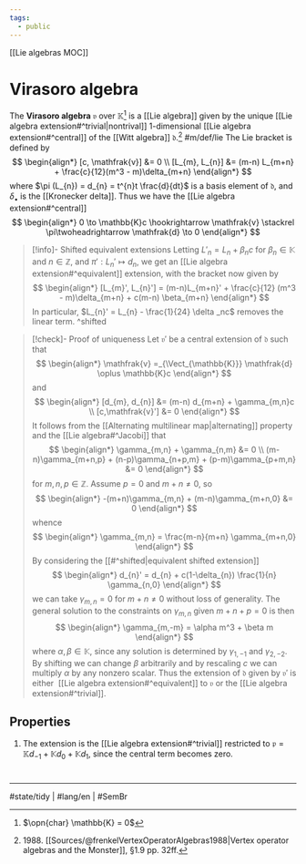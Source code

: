 ```yaml
---
tags:
  - public
---
```

[[Lie algebras MOC]]
# Virasoro algebra

The **Virasoro algebra** $\mathfrak{v}$ over $\mathbb{K}$[^char] is a [[Lie algebra]] given by the unique [[Lie algebra extension#^trivial|nontrival]] 1-dimensional [[Lie algebra extension#^central]] of the [[Witt algebra]] $\mathfrak{d}$.[^1988] #m/def/lie 
The Lie bracket is defined by
$$
\begin{align*}
[c, \mathfrak{v}] &= 0 \\
[L_{m}, L_{n}] &= (m-n) L_{m+n} + \frac{c}{12}(m^3 - m)\delta_{m+n} 
\end{align*}
$$
where $\pi (L_{n}) = d_{n} = t^{n}t \frac{d}{dt}$ is a basis element of $\mathfrak{d}$,
and $\delta_{\bullet}$ is the [[Kronecker delta]].
Thus we have the [[Lie algebra extension#^central]]
$$
\begin{align*}
0 \to \mathbb{K}c \hookrightarrow \mathfrak{v} \stackrel \pi\twoheadrightarrow \mathfrak{d} \to 0
\end{align*}
$$

  [^char]: $\opn{char} \mathbb{K} = 0$

> [!info]- Shifted equivalent extensions
> Letting $L'_{n}= L_{n}+\beta_{n}c$ for $\beta_{n} \in \mathbb{K}$ and $n \in \mathbb{Z}$,
> and $\pi' : L_{n}' \mapsto d_{n}$, we get an [[Lie algebra extension#^equivalent]] extension, with the bracket now given by
> $$
> \begin{align*}
> [L_{m}', L_{n}'] = (m-n)L_{m+n}' + \frac{c}{12} (m^3 - m)\delta_{m+n} + c(m-n) \beta_{m+n}
> \end{align*}
> $$
> In particular, $L_{n}' = L_{n} - \frac{1}{24} \delta _nc$ removes the linear term.
> ^shifted

> [!check]- Proof of uniqueness
> Let $\mathfrak{v}'$ be a central extension of $\mathfrak{d}$ such that
> $$
> \begin{align*}
> \mathfrak{v} =_{\Vect_{\mathbb{K}}} \mathfrak{d} \oplus \mathbb{K}c
> \end{align*}
> $$
> and
> $$
> \begin{align*}
> [d_{m}, d_{n}] &= (m-n) d_{m+n} + \gamma_{m,n}c \\
> [c,\mathfrak{v}'] &= 0
> \end{align*}
> $$
> It follows from the [[Alternating multilinear map|alternating]] property and the [[Lie algebra#^Jacobi]] that
> $$
> \begin{align*}
> \gamma_{m,n} + \gamma_{n,m} &= 0 \\
> (m-n)\gamma_{m+n,p} + (n-p)\gamma_{n+p,m} + (p-m)\gamma_{p+m,n} &= 0
> \end{align*}
> $$ 
> for $m,n,p \in \mathbb{Z}$.
> Assume $p = 0$ and $m+n \neq 0$, so
> $$
> \begin{align*}
> -(m+n)\gamma_{m,n} + (m-n)\gamma_{m+n,0} &= 0
> \end{align*}
> $$
> whence
> $$
> \begin{align*}
> \gamma_{m,n} = \frac{m-n}{m+n} \gamma_{m+n,0}
> \end{align*}
> $$
> By considering the [[#^shifted|equivalent shifted extension]] 
> $$
> \begin{align*}
> d_{n}' = d_{n} + c(1-\delta_{n}) \frac{1}{n} \gamma_{n,0}
> \end{align*}
> $$
> we can take $\gamma_{m,n}=0$ for $m+n \neq 0$ without loss of generality.
> The general solution to the constraints on $\gamma_{m,n}$ given $m+n+p = 0$ is then
> $$
> \begin{align*}
> \gamma_{m,-m} = \alpha m^3 + \beta m
> \end{align*}
> $$
> where $\alpha,\beta  \in \mathbb{K}$,
> since any solution is determined by $\gamma_{1,-1}$ and $\gamma_{2,-2}$.
> By shifting we can change $\beta$ arbitrarily and by rescaling $c$ we can multiply $\alpha$ by any nonzero scalar.
> Thus the extension of $\mathfrak{d}$ given by $\mathfrak{v}'$ is either  [[Lie algebra extension#^equivalent]] to $\mathfrak{v}$ or the [[Lie algebra extension#^trivial]]. <span class="QED"/>

  [^1988]: 1988\. [[Sources/@frenkelVertexOperatorAlgebras1988|Vertex operator algebras and the Monster]], §1.9 pp. 32ff.

## Properties

1. The extension is the [[Lie algebra extension#^trivial]] restricted to $\mathfrak{p} = \mathbb{K}d_{-1} + \mathbb{K}d_{0} + \mathbb{K}d_{1}$, since the central term becomes zero.

#
---
#state/tidy | #lang/en | #SemBr
